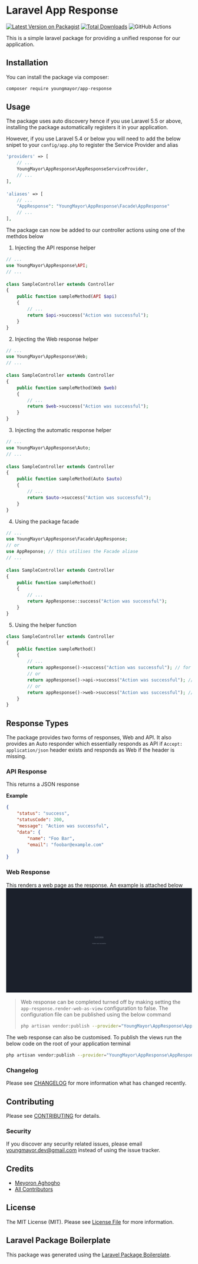 # Laravel App Response

[![Latest Version on Packagist](https://img.shields.io/packagist/v/youngmayor/app-response.svg?style=flat-square)](https://packagist.org/packages/youngmayor/app-response)
[![Total Downloads](https://img.shields.io/packagist/dt/youngmayor/app-response.svg?style=flat-square)](https://packagist.org/packages/youngmayor/app-response)
![GitHub Actions](https://github.com/youngmayor/app-response/actions/workflows/main.yml/badge.svg)

This is a simple laravel package for providing a unified response for our application.

## Installation

You can install the package via composer:

```bash
composer require youngmayor/app-response
```

## Usage
The package uses auto discovery hence if you use Laravel 5.5 or above, installing the package automatically registers it in your application. 

However, if you use Laravel 5.4 or below you will need to add the below snipet to your `config/app.php` to register the Service Provider and alias
```php
'providers' => [
    // ...
    YoungMayor\AppResponse\AppResponseServiceProvider,
    // ...
],

'aliases' => [
    // ...
    "AppResponse": "YoungMayor\AppResponse\Facade\AppResponse"
    // ...
],
```

The package can now be added to our controller actions using one of the methdos below 

1. Injecting the API response helper
```php 
// ...
use YoungMayor\AppResponse\API; 
// ...

class SampleController extends Controller
{
    public function sampleMethod(API $api)
    {
        // ...
        return $api->success("Action was successful");
    }
}
```

2. Injecting the Web response helper
```php 
// ...
use YoungMayor\AppResponse\Web; 
// ...

class SampleController extends Controller
{
    public function sampleMethod(Web $web)
    {
        // ...
        return $web->success("Action was successful");
    }
}
```

3. Injecting the automatic response helper
```php 
// ...
use YoungMayor\AppResponse\Auto; 
// ...

class SampleController extends Controller
{
    public function sampleMethod(Auto $auto)
    {
        // ...
        return $auto->success("Action was successful");
    }
}
```

4. Using the package facade
```php 
// ...
use YoungMayor\AppResponse\Facade\AppResponse; 
// or 
use AppReponse; // this utilises the Facade aliase
// ...

class SampleController extends Controller
{
    public function sampleMethod()
    {
        // ... 
        return AppResponse::success("Action was successful"); 
    }
}
```

5. Using the helper function 
```php 
class SampleController extends Controller
{
    public function sampleMethod()
    {
        // ...
        return appResponse()->success("Action was successful"); // for automatic response
        // or 
        return appResponse()->api->success("Action was successful"); // for API only resppnse
        // or 
        return appResponse()->web->success("Action was successful"); // for Web only resppnse
    }
}
```

## Response Types
The package provides two forms of responses, Web and API. It also provides an Auto responder which essentially responds as API if `Accept: application/json` header exists and responds as Web if the header is missing.

### API Response
This returns a JSON response

**Example**
```json
{
    "status": "success", 
    "statusCode": 200, 
    "message": "Action was successful", 
    "data": {
        "name": "Foo Bar", 
        "email": "foobar@example.com"
    }
}
```

### Web Response
This renders a web page as the response. An example is attached below
![Screenshot](/resources/screenshots/web-response.png)
> Web response can be completed turned off by making setting the `app-response.render-web-as-view` configuration to false. The configuration file can be published using the below command 
> ```sh
> php artisan vendor:publish --provider="YoungMayor\AppResponse\AppResponseServiceProvider" --tag="config"
> ```

The web response can also be customised. To publish the views run the below code on the root of your application terminal 
```sh
php artisan vendor:publish --provider="YoungMayor\AppResponse\AppResponseServiceProvider" 
```

### Changelog

Please see [CHANGELOG](CHANGELOG.md) for more information what has changed recently.

## Contributing

Please see [CONTRIBUTING](CONTRIBUTING.md) for details.

### Security

If you discover any security related issues, please email youngmayor.dev@gmail.com instead of using the issue tracker.

## Credits

-   [Meyoron Aghogho](https://github.com/youngmayor)
-   [All Contributors](../../contributors)

## License

The MIT License (MIT). Please see [License File](LICENSE.md) for more information.

## Laravel Package Boilerplate

This package was generated using the [Laravel Package Boilerplate](https://laravelpackageboilerplate.com).
